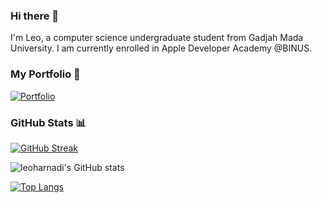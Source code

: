 ### Hi there 👋

I'm Leo, a computer science undergraduate student from Gadjah Mada University. I am currently enrolled in Apple Developer Academy @BINUS.

### My Portfolio 💼
<p align="middle">
  
[![Portfolio](https://github-readme-stats.vercel.app/api/pin/?username=leoharnadi&repo=portfolio-iOS&theme=dracula)](https://github.com/leoharnadi/Portfolio-iOS)
</p>

### GitHub Stats 📊
[![GitHub Streak](https://streak-stats.demolab.com?user=leoharnadi&theme=dracula&mode=weekly)](https://git.io/streak-stats)

![leoharnadi's GitHub stats](https://github-readme-stats.vercel.app/api?username=leoharnadi&show_icons=true&theme=dracula&rank_icon=github)

[![Top Langs](https://github-readme-stats.vercel.app/api/top-langs/?username=leoharnadi&theme=dracula&exclude_repo=Point-Shooter-Game&layout=donut)](https://github.com/anuraghazra/github-readme-stats)
<!--
**leoharnadi/leoharnadi** is a ✨ _special_ ✨ repository because its `README.md` (this file) appears on your GitHub profile.

Here are some ideas to get you started:

- 🔭 I’m currently working on ...
- 🌱 I’m currently learning ...
- 👯 I’m looking to collaborate on ...
- 🤔 I’m looking for help with ...
- 💬 Ask me about ...
- 📫 How to reach me: ...
- 😄 Pronouns: ...
- ⚡ Fun fact: ...
-->
